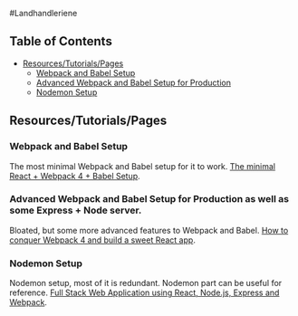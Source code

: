 #Landhandleriene

## Table of Contents

- [Resources/Tutorials/Pages](#resources/tutorials/pages)
  - [Webpack and Babel Setup](#webpack-and-babel-setup)
  - [Advanced Webpack and Babel Setup for Production](#advanced-webpack-and-babel-setup-for-production-as-well-as-some-express-+-node-server)
  - [Nodemon Setup](#nodemon-setup)

## Resources/Tutorials/Pages

### Webpack and Babel Setup
The most minimal Webpack and Babel setup for it to work.
[The minimal React + Webpack 4 + Babel Setup](https://www.robinwieruch.de/minimal-react-webpack-babel-setup/).

### Advanced Webpack and Babel Setup for Production as well as some Express + Node server.
Bloated, but some more advanced features to Webpack and Babel.
[How to conquer Webpack 4 and build a sweet React app](https://medium.freecodecamp.org/how-to-conquer-webpack-4-and-build-a-sweet-react-app-236d721e6745).

### Nodemon Setup
Nodemon setup, most of it is redundant. Nodemon part can be useful for reference.
[Full Stack Web Application using React, Node.js, Express and Webpack](https://hackernoon.com/full-stack-web-application-using-react-node-js-express-and-webpack-97dbd5b9d708).